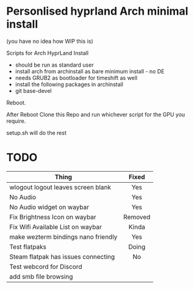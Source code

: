 # Personlised hyprland Arch minimal install
(you have no idea how WIP this is)

Scripts for Arch HyprLand Install
- should be run as standard user
- install arch from archinstall as bare minimum install - no DE
- needs GRUB2 as bootloader for timeshift as well
- install the following packages in archinstall 
- git base-devel

Reboot.

After Reboot Clone this Repo and run whichever script for the GPU you require.

setup.sh will do the rest

# TODO
| Thing                             | Fixed   |
| ----------------------------------|:-------:|
|wlogout logout leaves screen blank | Yes     |
|No Audio                           | Yes     |
|No Audio widget on waybar          | Yes     |
|Fix Brightness Icon on waybar      | Removed |
|Fix Wifi Available List on waybar  | Kinda   |
|make wezterm bindings nano friendly| Yes     |
|Test flatpaks                      | Doing   |
|Steam flatpak has issues connecting| No      |
|Test webcord for Discord           |         |
|add smb file browsing              |         |


